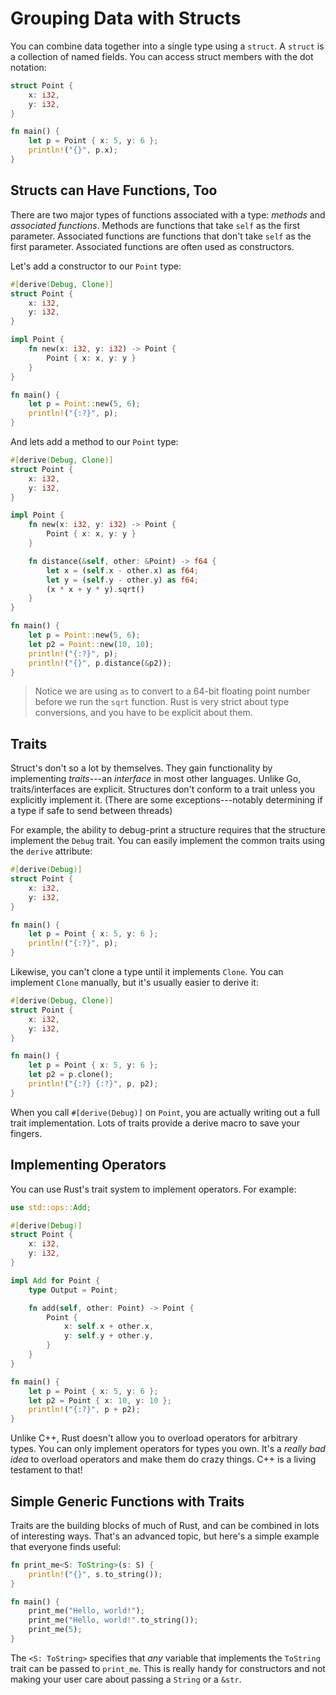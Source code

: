 # Grouping Data with Structs

You can combine data together into a single type using a `struct`. A `struct` is a collection of named fields. You can access struct members with the dot notation:

```rust
struct Point {
    x: i32,
    y: i32,
}

fn main() {
    let p = Point { x: 5, y: 6 };
    println!("{}", p.x);
}
```

## Structs can Have Functions, Too

There are two major types of functions associated with a type: *methods* and *associated functions*. Methods are functions that take `self` as the first parameter. Associated functions are functions that don't take `self` as the first parameter. Associated functions are often used as constructors.

Let's add a constructor to our `Point` type:

```rust
#[derive(Debug, Clone)]
struct Point {
    x: i32,
    y: i32,
}

impl Point {
    fn new(x: i32, y: i32) -> Point {
        Point { x: x, y: y }
    }
}

fn main() {
    let p = Point::new(5, 6);
    println!("{:?}", p);
}
```

And lets add a method to our `Point` type:

```rust
#[derive(Debug, Clone)]
struct Point {
    x: i32,
    y: i32,
}

impl Point {
    fn new(x: i32, y: i32) -> Point {
        Point { x: x, y: y }
    }

    fn distance(&self, other: &Point) -> f64 {
        let x = (self.x - other.x) as f64;
        let y = (self.y - other.y) as f64;
        (x * x + y * y).sqrt()
    }
}

fn main() {
    let p = Point::new(5, 6);
    let p2 = Point::new(10, 10);
    println!("{:?}", p);
    println!("{}", p.distance(&p2));
}
```

> Notice we are using `as` to convert to a 64-bit floating point number before we run the `sqrt` function. Rust is very strict about type conversions, and you have to be explicit about them.

## Traits

Struct's don't so a lot by themselves. They gain functionality by implementing *traits*---an *interface* in most other languages. Unlike Go, traits/interfaces are explicit. Structures don't conform to a trait unless you explicitly implement it. (There are some exceptions---notably determining if a type if safe to send between threads)

For example, the ability to debug-print a structure requires that the structure implement the `Debug` trait. You can easily implement the common traits using the `derive` attribute:

```rust
#[derive(Debug)]
struct Point {
    x: i32,
    y: i32,
}

fn main() {
    let p = Point { x: 5, y: 6 };
    println!("{:?}", p);
}
```

Likewise, you can't clone a type until it implements `Clone`. You can implement `Clone` manually, but it's usually easier to derive it:

```rust
#[derive(Debug, Clone)]
struct Point {
    x: i32,
    y: i32,
}

fn main() {
    let p = Point { x: 5, y: 6 };
    let p2 = p.clone();
    println!("{:?} {:?}", p, p2);
}
```

When you call `#[derive(Debug)]` on `Point`, you are actually writing out a full trait implementation. Lots of traits provide a derive macro to save your fingers.

## Implementing Operators

You can use Rust's trait system to implement operators. For example:

```rust
use std::ops::Add;

#[derive(Debug)]
struct Point {
    x: i32,
    y: i32,
}

impl Add for Point {
    type Output = Point;

    fn add(self, other: Point) -> Point {
        Point {
            x: self.x + other.x,
            y: self.y + other.y,
        }
    }
}

fn main() {
    let p = Point { x: 5, y: 6 };
    let p2 = Point { x: 10, y: 10 };
    println!("{:?}", p + p2);
}
```

Unlike C++, Rust doesn't allow you to overload operators for arbitrary types. You can only implement operators for types you own. It's a *really bad idea* to overload operators and make them do crazy things. C++ is a living testament to that!

## Simple Generic Functions with Traits

Traits are the building blocks of much of Rust, and can be combined in lots of interesting ways. That's an advanced topic, but here's a simple example that everyone finds useful:

```rust
fn print_me<S: ToString>(s: S) {
    println!("{}", s.to_string());
}

fn main() {
    print_me("Hello, world!");
    print_me("Hello, world!".to_string());
    print_me(5);
}
```

The `<S: ToString>` specifies that *any* variable that implements the `ToString` trait can be passed to `print_me`. This is really handy for constructors and not making your user care about passing a `String` or a `&str`.